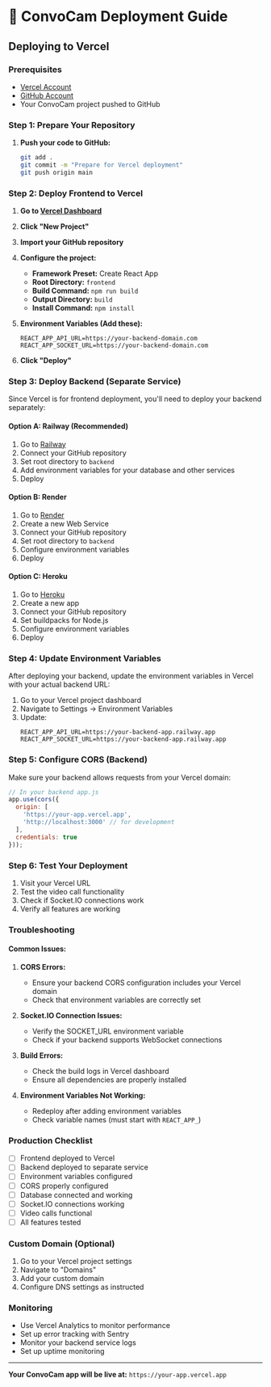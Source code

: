 # 🚀 ConvoCam Deployment Guide

## Deploying to Vercel

### Prerequisites
- [Vercel Account](https://vercel.com/signup)
- [GitHub Account](https://github.com)
- Your ConvoCam project pushed to GitHub

### Step 1: Prepare Your Repository

1. **Push your code to GitHub:**
   ```bash
   git add .
   git commit -m "Prepare for Vercel deployment"
   git push origin main
   ```

### Step 2: Deploy Frontend to Vercel

1. **Go to [Vercel Dashboard](https://vercel.com/dashboard)**

2. **Click "New Project"**

3. **Import your GitHub repository**

4. **Configure the project:**
   - **Framework Preset:** Create React App
   - **Root Directory:** `frontend`
   - **Build Command:** `npm run build`
   - **Output Directory:** `build`
   - **Install Command:** `npm install`

5. **Environment Variables (Add these):**
   ```
   REACT_APP_API_URL=https://your-backend-domain.com
   REACT_APP_SOCKET_URL=https://your-backend-domain.com
   ```

6. **Click "Deploy"**

### Step 3: Deploy Backend (Separate Service)

Since Vercel is for frontend deployment, you'll need to deploy your backend separately:

#### Option A: Railway (Recommended)
1. Go to [Railway](https://railway.app)
2. Connect your GitHub repository
3. Set root directory to `backend`
4. Add environment variables for your database and other services
5. Deploy

#### Option B: Render
1. Go to [Render](https://render.com)
2. Create a new Web Service
3. Connect your GitHub repository
4. Set root directory to `backend`
5. Configure environment variables
6. Deploy

#### Option C: Heroku
1. Go to [Heroku](https://heroku.com)
2. Create a new app
3. Connect your GitHub repository
4. Set buildpacks for Node.js
5. Configure environment variables
6. Deploy

### Step 4: Update Environment Variables

After deploying your backend, update the environment variables in Vercel with your actual backend URL:

1. Go to your Vercel project dashboard
2. Navigate to Settings → Environment Variables
3. Update:
   ```
   REACT_APP_API_URL=https://your-backend-app.railway.app
   REACT_APP_SOCKET_URL=https://your-backend-app.railway.app
   ```

### Step 5: Configure CORS (Backend)

Make sure your backend allows requests from your Vercel domain:

```javascript
// In your backend app.js
app.use(cors({
  origin: [
    'https://your-app.vercel.app',
    'http://localhost:3000' // for development
  ],
  credentials: true
}));
```

### Step 6: Test Your Deployment

1. Visit your Vercel URL
2. Test the video call functionality
3. Check if Socket.IO connections work
4. Verify all features are working

### Troubleshooting

#### Common Issues:

1. **CORS Errors:**
   - Ensure your backend CORS configuration includes your Vercel domain
   - Check that environment variables are correctly set

2. **Socket.IO Connection Issues:**
   - Verify the SOCKET_URL environment variable
   - Check if your backend supports WebSocket connections

3. **Build Errors:**
   - Check the build logs in Vercel dashboard
   - Ensure all dependencies are properly installed

4. **Environment Variables Not Working:**
   - Redeploy after adding environment variables
   - Check variable names (must start with `REACT_APP_`)

### Production Checklist

- [ ] Frontend deployed to Vercel
- [ ] Backend deployed to separate service
- [ ] Environment variables configured
- [ ] CORS properly configured
- [ ] Database connected and working
- [ ] Socket.IO connections working
- [ ] Video calls functional
- [ ] All features tested

### Custom Domain (Optional)

1. Go to your Vercel project settings
2. Navigate to "Domains"
3. Add your custom domain
4. Configure DNS settings as instructed

### Monitoring

- Use Vercel Analytics to monitor performance
- Set up error tracking with Sentry
- Monitor your backend service logs
- Set up uptime monitoring

---

**Your ConvoCam app will be live at:** `https://your-app.vercel.app`
